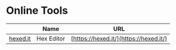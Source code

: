 # Online Tools

||Name|URL|
|-----|-----|-----|
|[hexed.it](https://hexed.it/)|Hex Editor|[https://hexed.it/](https://hexed.it/)|
